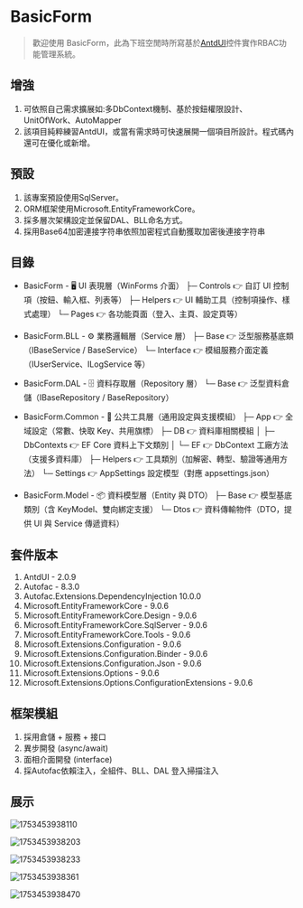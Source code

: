 # BasicForm

> 歡迎使用 BasicForm，此為下班空閒時所寫基於[AntdUI](https://github.com/AntdUI/AntdUI)控件實作RBAC功能管理系統。

## 增強
1. 可依照自己需求擴展如:多DbContext機制、基於按鈕權限設計、UnitOfWork、AutoMapper
2. 該項目純粹練習AntdUI，或當有需求時可快速展開一個項目所設計。程式碼內還可在優化或新增。

## 預設
1. 該專案預設使用SqlServer。
2. ORM框架使用Microsoft.EntityFrameworkCore。
3. 採多層次架構設定並保留DAL、BLL命名方式。
4. 採用Base64加密連接字符串依照加密程式自動獲取加密後連接字符串

## 目錄
* BasicForm - 🖥️ UI 表現層（WinForms 介面）
      ├─ Controls        👉 自訂 UI 控制項（按鈕、輸入框、列表等）
      ├─ Helpers         👉 UI 輔助工具（控制項操作、樣式處理）
      └─ Pages           👉 各功能頁面（登入、主頁、設定頁等）

* BasicForm.BLL - ⚙️ 業務邏輯層（Service 層）
      ├─ Base            👉 泛型服務基底類（IBaseService / BaseService）
      └─ Interface       👉 模組服務介面定義（IUserService、ILogService 等）

* BasicForm.DAL - 🗄️ 資料存取層（Repository 層）
      └─ Base            👉 泛型資料倉儲（IBaseRepository / BaseRepository）

* BasicForm.Common - 🧰 公共工具層（通用設定與支援模組）
      ├─ App             👉 全域設定（常數、快取 Key、共用旗標）
      ├─ DB              👉 資料庫相關模組
      │   ├─ DbContexts  👉 EF Core 資料上下文類別
      │   └─ EF          👉 DbContext 工廠方法（支援多資料庫）
      ├─ Helpers         👉 工具類別（加解密、轉型、驗證等通用方法）
      └─ Settings        👉 AppSettings 設定模型（對應 appsettings.json）

* BasicForm.Model - 📦 資料模型層（Entity 與 DTO）
      ├─ Base            👉 模型基底類別（含 KeyModel、雙向綁定支援）
      └─ Dtos            👉 資料傳輸物件（DTO，提供 UI 與 Service 傳遞資料）
  
## 套件版本
1. AntdUI - 2.0.9
2. Autofac - 8.3.0
3. Autofac.Extensions.DependencyInjection 10.0.0
4. Microsoft.EntityFrameworkCore - 9.0.6
5. Microsoft.EntityFrameworkCore.Design - 9.0.6
6. Microsoft.EntityFrameworkCore.SqlServer - 9.0.6
7. Microsoft.EntityFrameworkCore.Tools - 9.0.6
8. Microsoft.Extensions.Configuration - 9.0.6
9. Microsoft.Extensions.Configuration.Binder - 9.0.6
10. Microsoft.Extensions.Configuration.Json - 9.0.6
11. Microsoft.Extensions.Options - 9.0.6
12. Microsoft.Extensions.Options.ConfigurationExtensions - 9.0.6


## 框架模組
1. 採用倉儲 + 服務 + 接口
2. 異步開發 (async/await)
3. 面相介面開發 (interface)
4. 採Autofac依賴注入，全組件、BLL、DAL 登入掃描注入

## 展示

![1753453938110](https://github.com/user-attachments/assets/7c95f4c9-79dc-41d1-8bfc-f3554c37a2f4)

![1753453938203](https://github.com/user-attachments/assets/4defc87e-94e0-486f-8ffb-a0425dac895a)

![1753453938233](https://github.com/user-attachments/assets/84bc0d5e-b14a-4f7d-9806-ef6571602318)

![1753453938361](https://github.com/user-attachments/assets/29988621-2d61-4002-af25-df0e621c4b83)

![1753453938470](https://github.com/user-attachments/assets/62746861-5416-4637-9103-9e9b4a048e5a)
